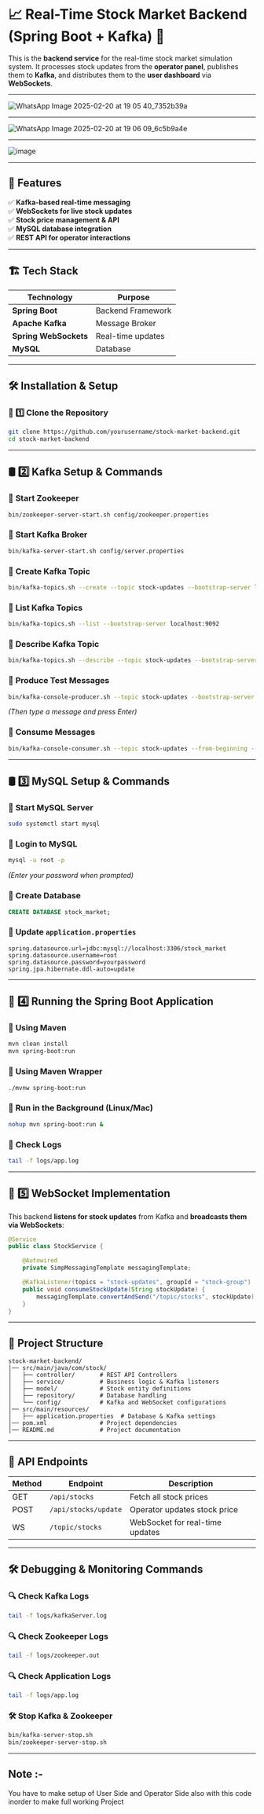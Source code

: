 # 📈 Real-Time Stock Market Backend (Spring Boot + Kafka) 🚀

This is the **backend service** for the real-time stock market simulation system. It processes stock updates from the **operator panel**, publishes them to **Kafka**, and distributes them to the **user dashboard** via **WebSockets**.

---

![WhatsApp Image 2025-02-20 at 19 05 40_7352b39a](https://github.com/user-attachments/assets/ffdfd403-7374-4f88-a116-501e0579d789)

---


![WhatsApp Image 2025-02-20 at 19 06 09_6c5b9a4e](https://github.com/user-attachments/assets/543aacb8-8157-47b2-9f89-db4dd6530202)

---


![image](https://github.com/user-attachments/assets/9a43dce1-befd-4c38-a29c-17d975d6788e)


---

## 🎯 Features

✅ **Kafka-based real-time messaging**  
✅ **WebSockets for live stock updates**  
✅ **Stock price management & API**  
✅ **MySQL database integration**  
✅ **REST API for operator interactions**  

---

## 🏗 Tech Stack

| Technology  | Purpose |
|-------------|---------|
| **Spring Boot** | Backend Framework |
| **Apache Kafka** | Message Broker |
| **Spring WebSockets** | Real-time updates |
| **MySQL** | Database |

---

## 🛠️ Installation & Setup

### 📌 **1️⃣ Clone the Repository**
```bash
git clone https://github.com/yourusername/stock-market-backend.git
cd stock-market-backend
```

---

## 🛢️ **2️⃣ Kafka Setup & Commands**

### 🔹 **Start Zookeeper**
```bash
bin/zookeeper-server-start.sh config/zookeeper.properties
```

### 🔹 **Start Kafka Broker**
```bash
bin/kafka-server-start.sh config/server.properties
```

### 🔹 **Create Kafka Topic**
```bash
bin/kafka-topics.sh --create --topic stock-updates --bootstrap-server localhost:9092 --partitions 3 --replication-factor 1
```

### 🔹 **List Kafka Topics**
```bash
bin/kafka-topics.sh --list --bootstrap-server localhost:9092
```

### 🔹 **Describe Kafka Topic**
```bash
bin/kafka-topics.sh --describe --topic stock-updates --bootstrap-server localhost:9092
```

### 🔹 **Produce Test Messages**
```bash
bin/kafka-console-producer.sh --topic stock-updates --bootstrap-server localhost:9092
```
_(Then type a message and press Enter)_

### 🔹 **Consume Messages**
```bash
bin/kafka-console-consumer.sh --topic stock-updates --from-beginning --bootstrap-server localhost:9092
```

---

## 🛢 **3️⃣ MySQL Setup & Commands**

### 🔹 **Start MySQL Server**
```bash
sudo systemctl start mysql
```

### 🔹 **Login to MySQL**
```bash
mysql -u root -p
```
_(Enter your password when prompted)_

### 🔹 **Create Database**
```sql
CREATE DATABASE stock_market;
```

### 🔹 **Update `application.properties`**
```
spring.datasource.url=jdbc:mysql://localhost:3306/stock_market
spring.datasource.username=root
spring.datasource.password=yourpassword
spring.jpa.hibernate.ddl-auto=update
```

---

## 🔌 **4️⃣ Running the Spring Boot Application**

### 🔹 **Using Maven**
```bash
mvn clean install
mvn spring-boot:run
```

### 🔹 **Using Maven Wrapper**
```bash
./mvnw spring-boot:run
```

### 🔹 **Run in the Background (Linux/Mac)**
```bash
nohup mvn spring-boot:run &
```

### 🔹 **Check Logs**
```bash
tail -f logs/app.log
```

---

## 📡 **5️⃣ WebSocket Implementation**

This backend **listens for stock updates** from Kafka and **broadcasts them via WebSockets**:

```java
@Service
public class StockService {

    @Autowired
    private SimpMessagingTemplate messagingTemplate;

    @KafkaListener(topics = "stock-updates", groupId = "stock-group")
    public void consumeStockUpdate(String stockUpdate) {
        messagingTemplate.convertAndSend("/topic/stocks", stockUpdate);
    }
}
```

---

## 📂 **Project Structure**

```
stock-market-backend/
│── src/main/java/com/stock/
│   ├── controller/       # REST API Controllers
│   ├── service/          # Business logic & Kafka listeners
│   ├── model/            # Stock entity definitions
│   ├── repository/       # Database handling
│   └── config/           # Kafka and WebSocket configurations
│── src/main/resources/
│   ├── application.properties  # Database & Kafka settings
│── pom.xml               # Project dependencies
│── README.md             # Project documentation
```

---

## 📌 **API Endpoints**

| Method | Endpoint             | Description                        |
|--------|----------------------|------------------------------------|
| GET    | `/api/stocks`        | Fetch all stock prices            |
| POST   | `/api/stocks/update` | Operator updates stock price      |
| WS     | `/topic/stocks`      | WebSocket for real-time updates   |

---

## 🛠️ **Debugging & Monitoring Commands**

### 🔍 **Check Kafka Logs**
```bash
tail -f logs/kafkaServer.log
```

### 🔍 **Check Zookeeper Logs**
```bash
tail -f logs/zookeeper.out
```

### 🔍 **Check Application Logs**
```bash
tail -f logs/app.log
```

### 🛠 **Stop Kafka & Zookeeper**
```bash
bin/kafka-server-stop.sh
bin/zookeeper-server-stop.sh
```

---

## Note :- 

You have to make setup of User Side and Operator Side also with this code inorder to make full working Project

